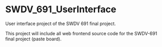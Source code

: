 # SWDV_691_UserInterface
User interface project of the SWDV 691 final project.

This project will include all web frontend source code for the SWDV-691 final project (paste board).
